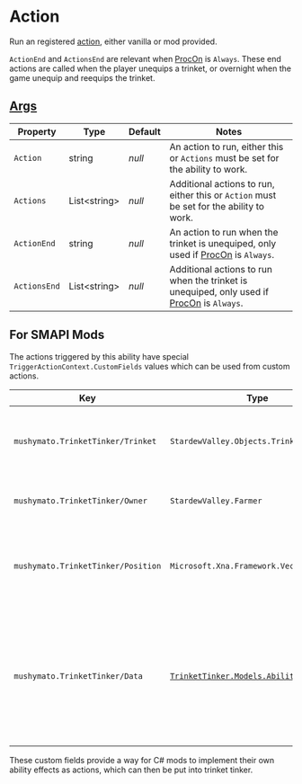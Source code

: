 # Action

Run an registered [action](https://stardewvalleywiki.com/Modding:Trigger_actions), either vanilla or mod provided.

`ActionEnd` and `ActionsEnd` are relevant when [ProcOn](4.0-Proc.md) is `Always`. These end actions are called when the player unequips a trinket, or overnight when the game unequip and reequips the trinket.

## [Args](~/api/TrinketTinker.Models.AbilityArgs.ActionArgs.yml)

| Property | Type | Default | Notes |
| -------- | ---- | ------- | ----- |
| `Action` | string | _null_ | An action to run, either this or `Actions` must be set for the ability to work. |
| `Actions` | List\<string\> | _null_ | Additional actions to run, either this or `Action` must be set for the ability to work. |
| `ActionEnd` | string | _null_ | An action to run when the trinket is unequiped, only used if [ProcOn](4.0-Proc.md) is `Always`. |
| `ActionsEnd` | List\<string\> | _null_ | Additional actions to run when the trinket is unequiped, only used if [ProcOn](4.0-Proc.md) is `Always`. |

## For SMAPI Mods

The actions triggered by this ability have special `TriggerActionContext.CustomFields` values which can be used from custom actions.

| Key | Type | Notes |
| --- | ---- | ----- |
| `mushymato.TrinketTinker/Trinket` | `StardewValley.Objects.Trinkets.Trinket` | The trinket which owns the ability that ran this action. |
| `mushymato.TrinketTinker/Owner` | `StardewValley.Farmer` | The farmer who equipped the trinket. |
| `mushymato.TrinketTinker/Position` | `Microsoft.Xna.Framework.Vector2` | The position of the companion, or _null_ if there is no companion. |
| `mushymato.TrinketTinker/Data` | [`TrinketTinker.Models.AbilityData`](~/api/TrinketTinker.Models.AbilityData.yml) | The trinket ability data model, this is not converted by pintail so you must use reflection to access any fields, fragile. |

These custom fields provide a way for C# mods to implement their own ability effects as actions, which can then be put into trinket tinker.

